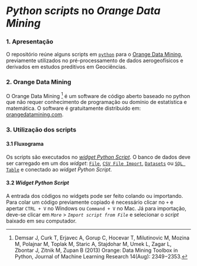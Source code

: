 # *Python scripts* no *Orange Data Mining*

### 1. Apresentação
O repositório reúne alguns scripts em [`python`](https://www.python.org) para o [Orange Data Mining](https://orangedatamining.com), previamente utilizados no pré-processamento
de dados aerogeofísicos e derivados em estudos preditivos em Geociências.

### 2. Orange Data Mining
O Orange Data Mining [^1] é um software de código aberto baseado no python que não requer conhecimento de programação ou domínio de estatística e matemática.
O software é gratuitamente distribuido em: [orangedatamining.com](https://orangedatamining.com).

[^1]: Demsar J, Curk T, Erjavec A, Gorup C, Hocevar T, Milutinovic M, Mozina M, Polajnar M, Toplak M, Staric A, Stajdohar M, Umek L, Zagar L, Zbontar J,
Zitnik M, Zupan B (2013) Orange: Data Mining Toolbox in Python, Journal of Machine Learning Research 14(Aug): 2349−2353.

### 3. Utilização dos scripts
#### 3.1 Fluxograma
Os scripts são executados no [*widget Python Script*](https://orangedatamining.com/widget-catalog/data/pythonscript/). O banco de dados deve ser carregado em um dos
*widget*: [`File`](https://orangedatamining.com/widget-catalog/data/file/), [`CSV File Import`](https://orangedatamining.com/widget-catalog/data/csvfileimport/),
[`Datasets`](https://orangedatamining.com/widget-catalog/data/datasets/) ou [`SQL Table`](https://orangedatamining.com/widget-catalog/data/sqltable/) e conectado ao *widget Python Script*.

#### 3.2 *Widget Python Script*
A entrada dos códigos no widgets pode ser feito colando ou importando. Para colar um código previamente copiado é necessário clicar no `+` e apertar `CTRL + V` no Windows ou `Command + V` no Mac.
Já para importação,  deve-se clicar em *`More`* > *`Import script from File`* e selecionar o *script* baixado em seu computador.
